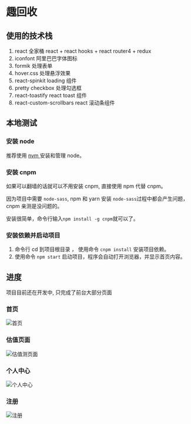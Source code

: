 # 趣回收

## 使用的技术栈

1. react 全家桶 react + react hooks + react router4 + redux
2. iconfont 阿里巴巴字体图标
3. formik 处理表单
4. hover.css 处理悬浮效果
5. react-spinkit loading 组件
6. pretty checkbox 处理勾选框
7. react-toastify react toast 组件
8. react-custom-scrollbars react 滚动条组件

## 本地测试

### 安装 node

推荐使用 [nvm ](<https://blog.csdn.net/sinat_38334334/article/details/80013648>)安装和管理 node。

### 安装 cnpm

如果可以翻墙的话就可以不用安装 cnpm, 直接使用 npm 代替 cnpm。

因为项目中需要 `node-sass`, npm 和 yarn 安装 `node-sass`过程中都会产生问题，cnpm 亲测是没问题的。

安装很简单，命令行输入`npm install -g cnpm`就可以了。

### 安装依赖并启动项目

1. 命令行 cd 到项目根目录 ， 使用命令 `cnpm install` 安装项目依赖。
2. 使用命令 `npm start` 启动项目，程序会自动打开浏览器，并显示首页内容。

## 进度

项目目前还在开发中, 只完成了前台大部分页面

### 首页

![首页](https://github.com/tjx666/recycle/blob/master/screenshots/home.png?raw=true)

### 估值页面

![估值测页面](https://github.com/tjx666/recycle/blob/master/screenshots/count_price.png?raw=true)

### 个人中心

![个人中心](https://github.com/tjx666/recycle/blob/master/screenshots/self_center.png?raw=true)

### 注册

![注册](https://github.com/tjx666/recycle/blob/master/screenshots/login.png?raw=true)